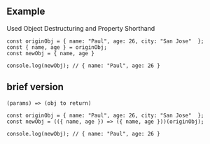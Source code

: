 

## Example

Used Object Destructuring and Property Shorthand


```
const originObj = { name: "Paul", age: 26, city: "San Jose"  };
const { name, age } = originObj;
const newObj = { name, age }

console.log(newObj); // { name: "Paul", age: 26 }
```

## brief version

```
(params) => (obj to return)
```

```
const originObj = { name: "Paul", age: 26, city: "San Jose"  };
const newObj = (({ name, age }) => ({ name, age }))(originObj);

console.log(newObj); // { name: "Paul", age: 26 }
```


